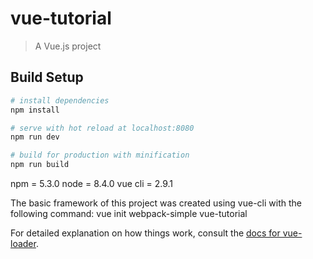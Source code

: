 # vue-tutorial

> A Vue.js project

## Build Setup

``` bash
# install dependencies
npm install

# serve with hot reload at localhost:8080
npm run dev

# build for production with minification
npm run build
```

npm     = 5.3.0
node    = 8.4.0
vue cli = 2.9.1

The basic framework of this project was created using vue-cli with the following command:
vue init webpack-simple vue-tutorial

For detailed explanation on how things work, consult the [docs for vue-loader](http://vuejs.github.io/vue-loader).